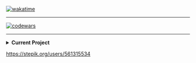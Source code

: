 [![wakatime](https://wakatime.com/badge/user/26ec244d-ad2d-48d6-9f09-32c4907a34f6.svg)](https://wakatime.com/@26ec244d-ad2d-48d6-9f09-32c4907a34f6)
___
[![codewars](https://www.codewars.com/users/Harlok/badges/large)](https://www.codewars.com/users/Harlok)
___

<details>
<summary><b> Current Project</b></summary>
This program demonstrates a simple game menu using the Pygame library.
The menu is composed of several buttons with different hover effects.
When a button is hovered over, it fades in and when the mouse is moved
away, it fades out. The program is also able to play/background music
during menu animation.

<img alt="settings.png" src="img%2Fsettings.png" width="100"/>

[![Crygeen Repo Card](https://github-readme-stats.vercel.app/api/pin/?username=Harlok13&repo=Crygeen)](https://github.com/Harlok13/Crygeen)

</details>

https://stepik.org/users/561315534
<!--
**Harlok13/Harlok13** is a ✨ _special_ ✨ repository because its `README.md` (this file) appears on your GitHub profile.

Here are some ideas to get you started:

- 🔭 I’m currently working on ...
- 🌱 I’m currently learning ...
- 👯 I’m looking to collaborate on ...
- 🤔 I’m looking for help with ...
- 💬 Ask me about ...
- 📫 How to reach me: ...
- 😄 Pronouns: ...
- ⚡ Fun fact: ...
-->
